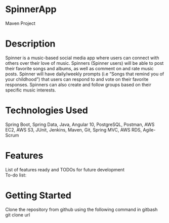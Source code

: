 # SpinnerApp

Maven Project 
# Description
Spinner is a music-based social media app where users can connect with others over their love of music. Spinners (Spinner users) will be able to post their favorite songs and albums, as well as comment on and rate music posts. Spinner will have daily/weekly prompts (i.e “Songs that remind you of your childhood”) that users can respond to and vote on their favorite responses. Spinners can also create and follow groups based on their specific music interests.
# Technologies Used
Spring Boot, Spring Data, Java, Angular 10, PostgreSQL, Postman, AWS EC2, AWS S3, JUnit, Jenkins, Maven, Git, Spring MVC, AWS RDS, Agile-Scrum

# Features
List of features ready and TODOs for future development<br>
To-do list:

# Getting Started
Clone the repository from github using the following command in gitbash<br>
git clone url
